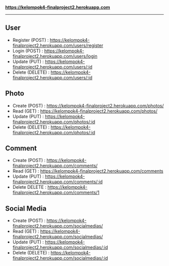 **https://kelompok4-finalproject2.herokuapp.com**
* * *
## User
- Register (POST)			: https://kelompok4-finalproject2.herokuapp.com/users/register
- Login	(POST)			: https://kelompok4-finalproject2.herokuapp.com/users/login
- Update (PUT)		: https://kelompok4-finalproject2.herokuapp.com/users/:id
- Delete	(DELETE)	: https://kelompok4-finalproject2.herokuapp.com/users/:id
## Photo
- Create	(POST)	: https://kelompok4-finalproject2.herokuapp.com/photos/
- Read (GET)	: https://kelompok4-finalproject2.herokuapp.com/photos/
- Update	(PUT) : https://kelompok4-finalproject2.herokuapp.com/photos/:id
- Delete (DELETE)	: https://kelompok4-finalproject2.herokuapp.com/photos/:id
## Comment
- Create (POST)	: https://kelompok4-finalproject2.herokuapp.com/comments/
- Read	(GET)	: https://kelompok4-finalproject2.herokuapp.com/comments
- Update (PUT)	: https://kelompok4-finalproject2.herokuapp.com/comments/:id
- Delete DELETE	: https://kelompok4-finalproject2.herokuapp.com/comments/1
## Social Media
- Create (POST)	: https://kelompok4-finalproject2.herokuapp.com/socialmedias/
- Read	(GET)	: https://kelompok4-finalproject2.herokuapp.com/socialmedias/
- Update (PUT)	: https://kelompok4-finalproject2.herokuapp.com/socialmedias/:id
- Delete	(DELETE)	: https://kelompok4-finalproject2.herokuapp.com/socialmedias/:id
